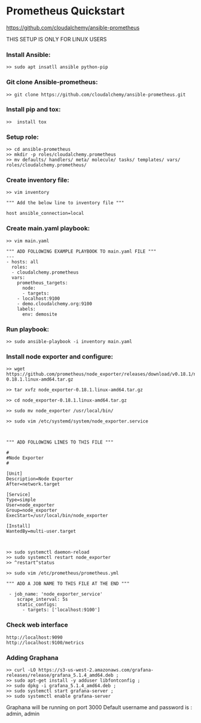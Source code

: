 # Prometheus Quickstart
https://github.com/cloudalchemy/ansible-prometheus

THIS SETUP IS ONLY FOR LINUX USERS

### Install Ansible:

	>> sudo apt insatll ansible python-pip

### Git clone Ansible-prometheus:
	
	>> git clone https://github.com/cloudalchemy/ansible-prometheus.git

### Install pip and tox:
	
	>>  install tox

### Setup role:

	>> cd ansible-prometheus
	>> mkdir -p roles/cloudalchemy.prometheus
	>> mv defaults/ handlers/ meta/ molecule/ tasks/ templates/ vars/ roles/cloudalchemy.prometheus/
		

### Create inventory file:
	>> vim inventory

	""" Add the below line to inventory file """

	host ansible_connection=local


### Create main.yaml playbook:

	>> vim main.yaml

	""" ADD FOLLOWING EXAMPLE PLAYBOOK TO main.yaml FILE """
	---
	- hosts: all
	  roles:
	  - cloudalchemy.prometheus
	  vars:
	    prometheus_targets:
	      node:
	      - targets:
		- localhost:9100
		- demo.cloudalchemy.org:9100
		labels:
		  env: demosite


### Run playbook:
	
	>> sudo ansible-playbook -i inventory main.yaml 

### Install node exporter and configure:

	>> wget https://github.com/prometheus/node_exporter/releases/download/v0.18.1/node_exporter-0.18.1.linux-amd64.tar.gz

	>> tar xvfz node_exporter-0.18.1.linux-amd64.tar.gz

	>> cd node_exporter-0.18.1.linux-amd64.tar.gz

	>> sudo mv node_exporter /usr/local/bin/

	>> sudo vim /etc/systemd/system/node_exporter.service 



	""" ADD FOLLOWING LINES TO THIS FILE """

	#
	#Node Exporter
	#

	[Unit]
	Description=Node Exporter
	After=network.target

	[Service]
	Type=simple
	User=node_exporter
	Group=node_exporter
	ExecStart=/usr/local/bin/node_exporter

	[Install]
	WantedBy=multi-user.target



	>> sudo systemctl daemon-reload
	>> sudo systemctl restart node_exporter
	>> ^restart^status

	>> sudo vim /etc/prometheus/prometheus.yml

	""" ADD A JOB NAME TO THIS FILE AT THE END """

	 - job_name: 'node_exporter_service'
	    scrape_interval: 5s
	    static_configs:
	      - targets: ['localhost:9100']


	

### Check web interface

	http://localhost:9090
	http://localhost:9100/metrics

### Adding Graphana
	
	>> curl -LO https://s3-us-west-2.amazonaws.com/grafana-releases/release/grafana_5.1.4_amd64.deb ;
	>> sudo apt-get install -y adduser libfontconfig ;
	>> sudo dpkg -i grafana_5.1.4_amd64.deb ;
	>> sudo systemctl start grafana-server ;
	>> sudo systemctl enable grafana-server

Graphana will be running on port 3000
Default username and password is : admin, admin

